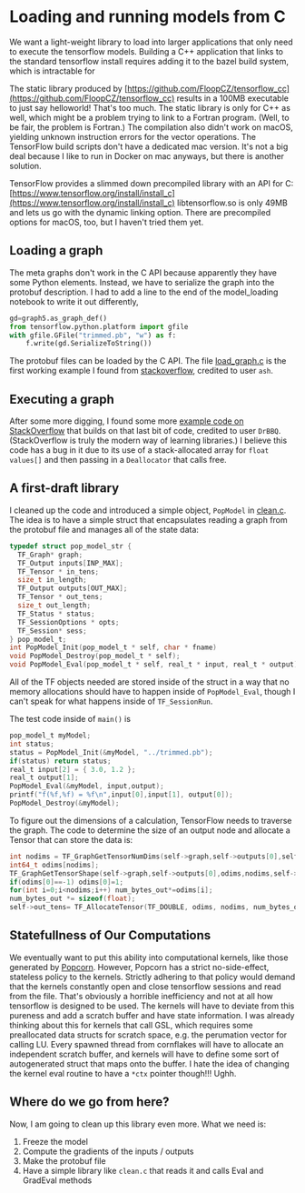 # Loading and running models from C

We want a light-weight library to load into larger applications that only need to execute the tensorflow models. Building a C++ application that links to the standard tensorflow install requires adding it to the bazel build system, which is intractable for 

The static library produced by 
[https://github.com/FloopCZ/tensorflow_cc](https://github.com/FloopCZ/tensorflow_cc)
results in a 100MB executable to just say helloworld! That's too much.
The static library is only for C++ as well, which might be a problem trying to link to a Fortran program.
(Well, to be fair, the problem is Fortran.)
The compilation also didn't work on macOS, yielding unknown instruction errors for the vector operations.
The TensorFlow build scripts don't have a dedicated mac version.
It's not a big deal because I like to run in Docker on mac anyways, but there is another solution.


TensorFlow provides a slimmed down  precompiled library with an API for C:
[https://www.tensorflow.org/install/install_c](https://www.tensorflow.org/install/install_c)
libtensorflow.so is only 49MB and lets us go with the dynamic linking option. There are precompiled options for macOS, too, but I haven't tried them yet.

## Loading a graph

The meta graphs don't work in the C API because apparently they have some Python elements. Instead, we have
to serialize the graph into the protobuf description. I had to add a line to the end of the model_loading
notebook to write it out differently,
```python
gd=graph5.as_graph_def()
from tensorflow.python.platform import gfile
with gfile.GFile("trimmed.pb", "w") as f:
	f.write(gd.SerializeToString())
```
The protobuf files can be loaded by the C API. The file [load_graph.c](load_graph.c) is the first working
example I found from
[stackoverflow](https://stackoverflow.com/questions/41688217/how-to-load-a-graph-with-tensorflow-so-and-c-api-h-in-c-language), credited to user `ash`.


## Executing a graph

After some more digging, I found some more [example code on StackOverflow](https://stackoverflow.com/questions/44305647/segmentation-fault-when-using-tf-sessionrun-to-run-tensorflow-graph-in-c-not-c) that builds on that last bit of code, credited to user `DrBBQ`. (StackOverflow is truly the modern way of learning libraries.) I believe this code has a bug in it due to its use of a stack-allocated array for `float values[]` and then passing in a `Deallocator` that calls free. 


## A first-draft library

I cleaned up the code and introduced a simple object, `PopModel` in [clean.c](clean.c).
The idea is to have a simple struct that encapsulates reading a graph from the
protobuf file and manages all of the state data:
```C
typedef struct pop_model_str {
  TF_Graph* graph;
  TF_Output inputs[INP_MAX];
  TF_Tensor * in_tens;
  size_t in_length;
  TF_Output outputs[OUT_MAX];
  TF_Tensor * out_tens;
  size_t out_length;
  TF_Status * status;
  TF_SessionOptions * opts;
  TF_Session* sess;
} pop_model_t;
int PopModel_Init(pop_model_t * self, char * fname)
void PopModel_Destroy(pop_model_t * self);
void PopModel_Eval(pop_model_t * self, real_t * input, real_t * output);
```
All of the TF objects needed are stored inside of the struct in a way that
no memory allocations should have to happen inside of `PopModel_Eval`, though I can't speak for what happens inside of `TF_SessionRun`.

The test code inside of `main()` is
```C
pop_model_t myModel;
int status;
status = PopModel_Init(&myModel, "../trimmed.pb");
if(status) return status;
real_t input[2] = { 3.0, 1.2 };
real_t output[1];
PopModel_Eval(&myModel, input,output);
printf("f(%f,%f) = %f\n",input[0],input[1], output[0]);
PopModel_Destroy(&myModel);
```

To figure out the dimensions of a calculation, TensorFlow needs to traverse the graph. The code to determine the size of an output node and allocate a Tensor that can store the data is:
```C
int nodims = TF_GraphGetTensorNumDims(self->graph,self->outputs[0],self->status);
int64_t odims[nodims];
TF_GraphGetTensorShape(self->graph,self->outputs[0],odims,nodims,self->status);
if(odims[0]==-1) odims[0]=1;
for(int i=0;i<nodims;i++) num_bytes_out*=odims[i];
num_bytes_out *= sizeof(float);
self->out_tens= TF_AllocateTensor(TF_DOUBLE, odims, nodims, num_bytes_out);
```


## Statefullness of Our Computations

We eventually want to put this ability into computational kernels, like those generated by
[Popcorn](https://github.com/afqueiruga/popcorn).
However, Popcorn has a strict no-side-effect, stateless policy to the kernels.
Strictly adhering to that policy would demand that the kernels constantly open and close tensorflow sessions
and read from the file.
That's obviously a horrible inefficiency and not at all how tensorflow is designed to be used.
The kernels will have to deviate from this pureness and add a scratch buffer and have state information.
I was already thinking about this for kernels that call GSL, which requires some preallocated data structs
for scratch space, e.g. the perumation vector for calling LU.
Every spawned thread from cornflakes will have to allocate an independent scratch buffer, and kernels will
have to define some sort of autogenerated struct that maps onto the buffer.
I hate the idea of changing the kernel eval routine to have a `*ctx` pointer though!!! Ughh.

## Where do we go from here?

Now, I am going to clean up this library even more. What we need is:

1. Freeze the model
2. Compute the gradients of the inputs / outputs
3. Make the protobuf file
4. Have a simple library like `clean.c` that reads it and calls Eval and GradEval methods
